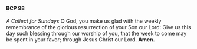 #### BCP 98
_A Collect for Sundays_
O God, you make us glad with the weekly remembrance of the glorious resurrection of your Son our Lord: Give us this day such blessing through our worship of you, that the week to come may be spent in your favor; through Jesus Christ our Lord. **Amen.**
